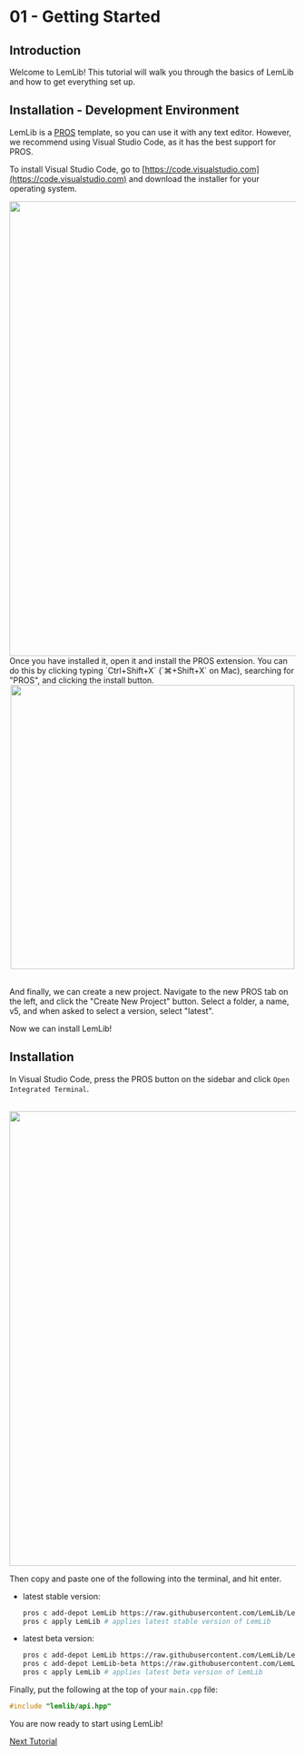 # 01 - Getting Started

## Introduction

Welcome to LemLib! This tutorial will walk you through the basics of LemLib and how to get everything set up.

## Installation - Development Environment

LemLib is a [PROS](https://pros.cs.purdue.edu) template, so you can use it with any text editor. However, we recommend using Visual Studio Code, as it has the best support for PROS.

To install Visual Studio Code, go to [https://code.visualstudio.com](https://code.visualstudio.com) and download the installer for your operating system.

<img src="./assets/1_getting_started/download-visual-studio-code.png"  width="800">

<br>
Once you have installed it, open it and install the PROS extension. You can do this by clicking typing `Ctrl+Shift+X` (`⌘+Shift+X` on Mac), searching for "PROS", and clicking the install button.
<br>
<img src="./assets/1_getting_started/install-pros.png" height=500 style="display: block;margin-left: auto;margin-right: auto;">
<br>

And finally, we can create a new project. Navigate to the new PROS tab on the left, and click the "Create New Project" button. Select a folder, a name, v5, and when asked to select a version, select "latest".

Now we can install LemLib!
<br>

## Installation

In Visual Studio Code, press the PROS button on the sidebar and click `Open Integrated Terminal`.

<br>
<img src="./assets/1_getting_started/integrated_terminal.png" height=800 style="display: block;margin-left: auto;margin-right: auto;">

Then copy and paste one of the following into the terminal, and hit enter.
- latest stable version:
  ```bash
  pros c add-depot LemLib https://raw.githubusercontent.com/LemLib/LemLib/depot/stable.json # adds LemLib's stable depot
  pros c apply LemLib # applies latest stable version of LemLib
  ```
- latest beta version:
  ```bash
  pros c add-depot LemLib https://raw.githubusercontent.com/LemLib/LemLib/depot/stable.json # adds LemLib's stable depot
  pros c add-depot LemLib-beta https://raw.githubusercontent.com/LemLib/LemLib/depot/beta.json # adds LemLib's beta depot
  pros c apply LemLib # applies latest beta version of LemLib
  ```
Finally, put the following at the top of your `main.cpp` file:
```cpp
#include "lemlib/api.hpp"
```

You are now ready to start using LemLib!

[Next Tutorial](2_setting_up_the_chassis.md)
